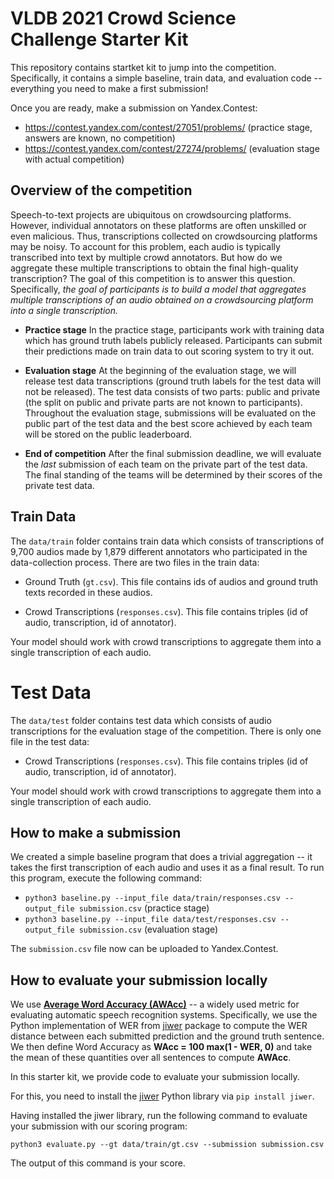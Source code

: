 # VLDB 2021 Crowd Science Challenge Starter Kit
This repository contains startket kit to jump into the competition. Specifically, it contains a simple baseline, train data, and evaluation code -- everything you need to make a first submission!

Once you are ready, make a submission on Yandex.Contest:

* <https://contest.yandex.com/contest/27051/problems/> (practice stage, answers are known, no competition)
* <https://contest.yandex.com/contest/27274/problems/> (evaluation stage with actual competition)

## Overview of the competition

Speech-to-text projects are ubiquitous on crowdsourcing platforms. However, individual annotators on these platforms are often unskilled or even malicious. Thus, transcriptions collected on crowdsourcing platforms may be noisy. To account for this problem, each audio is typically transcribed into text by multiple crowd annotators. But how do we aggregate these multiple transcriptions to obtain the final high-quality transcription? The goal of this competition is to answer this question. Specifically, *the goal of participants is to build a model that aggregates multiple transcriptions of an audio obtained on a crowdsourcing platform into a single transcription.*

- **Practice stage** In the practice stage, participants work with training data which has ground truth labels publicly released. Participants can submit their predictions made on train data to out scoring system to try it out.

- **Evaluation stage** At the beginning of the evaluation stage, we will release test data transcriptions (ground truth labels for the test data will not be released). The test data consists of two parts: public and private (the split on public and private parts are not known to participants). Throughout the evaluation stage, submissions will be evaluated on the public part of the test data and the best score achieved by each team will be stored on the public leaderboard.

- **End of competition**
After the final submission deadline, we will evaluate the *last* submission of each team on the private part of the test data. The final standing of the teams will be determined by their scores of the private test data.

## Train Data

The `data/train` folder contains train data which consists of transcriptions of 9,700 audios made by 1,879 different annotators who participated in the data-collection process. There are two files in the train data:

- Ground Truth (`gt.csv`). This file contains ids of audios and ground truth texts recorded in these audios.

- Crowd Transcriptions (`responses.csv`). This file contains triples (id of audio, transcription, id of annotator).

Your model should work with crowd transcriptions to aggregate them into a single transcription of each audio.

# Test Data

The `data/test` folder contains test data which consists of audio transcriptions for the evaluation stage of the competition. There is only one file in the test data:

- Crowd Transcriptions (`responses.csv`). This file contains triples (id of audio, transcription, id of annotator).

Your model should work with crowd transcriptions to aggregate them into a single transcription of each audio.

## How to make a submission
We created a simple baseline program that does a trivial aggregation -- it takes the first transcription of each audio and uses it as a final result. To run this program, execute the following command:

* `python3 baseline.py --input_file data/train/responses.csv --output_file submission.csv` (practice stage)
* `python3 baseline.py --input_file data/test/responses.csv --output_file submission.csv` (evaluation stage)

The `submission.csv` file now can be uploaded to Yandex.Contest.

## How to evaluate your submission locally

We use [**Average Word Accuracy (AWAcc)**](https://en.wikipedia.org/wiki/Word_error_rate) -- a widely used metric for evaluating automatic speech recognition systems. Specifically, we use the Python implementation of WER from [jiwer](https://github.com/jitsi/jiwer/) package to compute the WER distance between each submitted prediction and the ground truth sentence. We then define Word Accuracy as **WAcc = 100  max(1 - WER, 0)** and take the mean of these quantities over all sentences to compute **AWAcc**.

In this starter kit, we provide code to evaluate your submission locally.

For this, you need to install the [jiwer](https://pypi.org/project/jiwer/) Python library  via `pip install jiwer`.

Having installed the jiwer library, run the following command to evaluate your submission with our scoring program:

`python3 evaluate.py --gt data/train/gt.csv --submission submission.csv`

The output of this command is your score.
